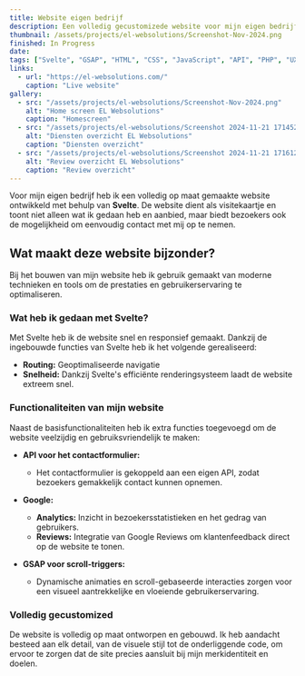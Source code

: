 ```yaml
---
title: Website eigen bedrijf
description: Een volledig gecustomizede website voor mijn eigen bedrijf, ontwikkeld met Svelte.
thumbnail: /assets/projects/el-websolutions/Screenshot-Nov-2024.png
finished: In Progress
date:
tags: ["Svelte", "GSAP", "HTML", "CSS", "JavaScript", "API", "PHP", "UX", "UI",]
links:
  - url: "https://el-websolutions.com/"
    caption: "Live website"
gallery:
  - src: "/assets/projects/el-websolutions/Screenshot-Nov-2024.png"
    alt: "Home screen EL Websolutions"
    caption: "Homescreen"
  - src: "/assets/projects/el-websolutions/Screenshot 2024-11-21 171452.png"
    alt: "Diensten overzicht EL Websolutions"
    caption: "Diensten overzicht"
  - src: "/assets/projects/el-websolutions/Screenshot 2024-11-21 171612.png"
    alt: "Review overzicht EL Websolutions"
    caption: "Review overzicht"
---
```


Voor mijn eigen bedrijf heb ik een volledig op maat gemaakte website ontwikkeld met behulp van **Svelte**. De website dient als visitekaartje en toont niet alleen wat ik gedaan heb en aanbied, maar biedt bezoekers ook de mogelijkheid om eenvoudig contact met mij op te nemen.

## Wat maakt deze website bijzonder?

Bij het bouwen van mijn website heb ik gebruik gemaakt van moderne technieken en tools om de prestaties en gebruikerservaring te optimaliseren.

### Wat heb ik gedaan met Svelte?

Met Svelte heb ik de website snel en responsief gemaakt. Dankzij de ingebouwde functies van Svelte heb ik het volgende gerealiseerd:
- **Routing:** Geoptimaliseerde navigatie
- **Snelheid:** Dankzij Svelte's efficiënte renderingsysteem laadt de website extreem snel.

### Functionaliteiten van mijn website

Naast de basisfunctionaliteiten heb ik extra functies toegevoegd om de website veelzijdig en gebruiksvriendelijk te maken:

- **API voor het contactformulier:**
    - Het contactformulier is gekoppeld aan een eigen API, zodat bezoekers gemakkelijk contact kunnen opnemen.
  
- **Google:**
    - **Analytics:** Inzicht in bezoekersstatistieken en het gedrag van gebruikers.
    - **Reviews:** Integratie van Google Reviews om klantenfeedback direct op de website te tonen.

- **GSAP voor scroll-triggers:**
    - Dynamische animaties en scroll-gebaseerde interacties zorgen voor een visueel aantrekkelijke en vloeiende gebruikerservaring.

### Volledig gecustomized

De website is volledig op maat ontworpen en gebouwd. Ik heb aandacht besteed aan elk detail, van de visuele stijl tot de onderliggende code, om ervoor te zorgen dat de site precies aansluit bij mijn merkidentiteit en doelen.
